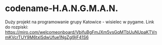 # codename-H.A.N.G.M.A.N.
Duży projekt na programowanie grupy Katowice - wisielec w pygame.
Link do rozpiski:
https://miro.com/welcomeonboard/VbifuBgFmJXm5vsGqMTbUuNUpaKTVnmKVcrTUY9M6txlSdwUfue1NgZgl9jF41S6
